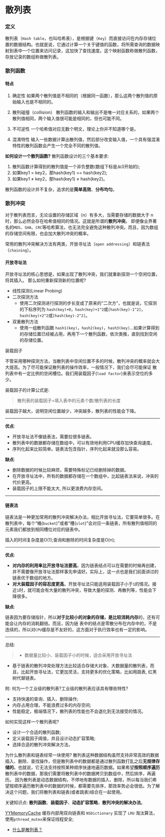# 散列表

### 定义
散列表（`Hash table`，也叫哈希表），是根据键（`Key`）而直接访问在内存存储位置的数据结构。也就是说，它通过计算一个关于键值的函数，将所需查询的数据映射到表中一个位置来访问记录，这加快了查找速度。这个映射函数称做散列函数，存放记录的数组称做散列表。

### 散列函数
#### 特点
1. 确定性
如果两个散列值是不相同的（根据同一函数），那么这两个散列值的原始输入也是不相同的。

2. 散列碰撞（collision）
散列函数的输入和输出不是唯一对应关系的，如果两个散列值相同，两个输入值很可能是相同的，但也可能不同。

3. 不可逆性
一个哈希值对应无数个明文，理论上你并不知道哪个是。

4. 混淆特性
输入一些数据计算出散列值，然后部分改变输入值，一个具有强混淆特性的散列函数会产生一个完全不同的散列值。

**如何设计一个散列函数?**
散列函数设计的三个基本要求:
1. 散列函数计算得到的散列值是一个非负整数(数组下标是从0开始的);
2. 如果key1 = key2，那hash(key1) == hash(key2);
3. 如果key1 ≠ key2，那hash(key1) ≠ hash(key2)。

散列函数的设计并不复杂，追求的是**简单高效**、**分布均匀**。

### 散列冲突
对于散列表而言，无论设置的存储区域（n）有多大，当需要存储的数据大于 n 时，那么必然会存在哈希值相同的情况。这就是所谓的**散列冲突**。
即便像业界著名的`MD5`、`SHA`、`CRC`等哈希算法，也无法完全避免这种散列冲突。而且，因为数组的存储空间有限，也会加大散列冲突的概率。

常用的散列冲突解决方法有两类，开放寻址法（`open addressing`）和链表法（`chaining`）。

#### 开放寻址法
开放寻址法的核心思想是，如果出现了散列冲突，我们就重新探测一个空闲位置，将其插入。
那么如何重新探测新的位置呢?
* 线性探测(Linear Probing)
* 二次探测方法
   * 使用二次探测进行探测的步长变成了原来的“二次方”，也就是说，它探测的下标序列为 `hash(key)+0`，`hash(key)+1^2`或`[hash(key)-1^2]`，`hash(key)+2^2`或`[hash(key)-2^2]`。
* 双重散列方法
   * 使用一组散列函数 `hash1(key)`，`hash2(key)`，`hash3(key)`...如果计算得到的存储位置已经被占用，再用下一个散列函数，依次类推，直到找到空闲的存储位置。

装载因子

不管采用哪种探测方法，当散列表中空闲位置不多的时候，散列冲突的概率就会大大提高。为了尽可能保证散列表的操作效率，一般情况下，我们会尽可能保证 散列表中有一定比例的空闲槽位。我们用装载因子(`load factor`)来表示空位的多少。

装载因子的计算公式是:
> 散列表的装载因子=填入表中的元素个数/散列表的长度

装载因子越大，说明空闲位置越少，冲突越多，散列表的性能会下降。

---

**优点**:
* 开放寻址法不像链表法，需要拉很多链表。
* 散列表中的数据都存储在数组中，可以有效地利用CPU缓存加快查询速度。
* 序列化起来比较简单。链表法包含指针，序列化起来就没那么容易。

**缺点**:
* 删除数据的时候比较麻烦，需要特殊标记已经删除掉的数据。
* 在开放寻址法中，所有的数据都存储在一个数组中，比起链表法来说，冲突的代价更高。
* 装载因子的上限不能太大, 所以更浪费内存空间。

---

#### 链表法
链表法是一种更加常用的散列冲突解决办法，相比开放寻址法，它要简单很多。在散列表中，每个“桶(`bucket`)”或者“槽(`slot`)”会对应一条链表，所有散列值相同的元素我们都放到相同槽位对应的链表中。

插入的时间复杂度是O(1);查询和删除的时间复杂度是O(n);

---

**优点**:
* **对内存的利用率比开放寻址法要高**。因为链表结点可以在需要的时候再创建，并不需要像开放寻址法那样事先申请好。实际上，这一点也是我们前面讲过的链表优于数组的地方。
* **对大装载因子的容忍度更高**。开放寻址法只能适用装载因子小于`1`的情况。接近`1`时，就可能会有大量的散列冲突，导致大量的探测、再散列等，性能会下降很多。

**缺点**:

链表因为要存储指针，所以**对于比较小的对象的存储，是比较消耗内存**的，还有可能会让内存的消耗翻倍。而且，因为链 表中的结点是零散分布在内存中的，不是连续的，所以对`CPU`缓存是不友好的，这方面对于执行效率也有一定的影响。

---

总结:
> * 数据量比较小、装载因子小的时候，适合采用开放寻址法
* 基于链表的散列冲突处理方法比较适合存储大对象、大数据量的散列表，而且，比起开放寻址法，它更加灵活，支持更多的优化策略，比如用跳表, 红黑树代替链表。

附:
何为一个工业级的散列表?工业级的散列表应该具有哪些特性?
* 支持快速的查询、插入、删除操作;
* 内存占用合理，不能浪费过多的内存空间;
* 性能稳定，极端情况下，散列表的性能也不会退化到无法接受的情况。

如何实现这样一个散列表呢?
* 设计一个合适的散列函数;
* 定义装载因子阈值，并且设计动态扩容策略;
* 选择合适的散列冲突解决方法。

为什么散列表和链表经常一块使用?
散列表这种数据结构虽然支持非常高效的数据插入、删除、查找操作，但是散列表中的数据都是通过散列函数打乱之后**无规律存储的**。也就说，它无法支持按照某种顺序快速地遍历数据。如果希望**按照顺序遍历**散列表中的数据，那我们需要将散列表中的数据拷贝到数组中，然后排序，再遍历。
因为散列表是动态数据结构，不停地有数据的插入、删除，所以每当我们希望按顺序遍历散列表中的数据的时候，都需要先排序，那效率势必会很低。为了解决这个问题，我们将散列表和链表(或者跳表)结合在一起使用。

关键知识点:
**散列函数**、**装载因子**、**动态扩容策略**，**散列冲突的解决办法**。

[YYMemoryCache](https://github.com/ibireme/YYCache/blob/master/YYCache/YYMemoryCache.m)
缓存内部用双向链表和 `NSDictionary` 实现了 `LRU` 淘汰算法，使用`pthread_mutex`来保证线程安全;

* [什么是散列表？](https://mp.weixin.qq.com/s?__biz=MzUyNjQxNjYyMg==&mid=2247484447&idx=1&sn=78bc3d7a69616de0676f176b7b47520e&chksm=fa0e6b9ecd79e288dbaf3817d3b5f7ec0b17c18626f4485e3b5fb62fbc79e89fa8f114857770&token=1313026425&lang=zh_CN#rd)
